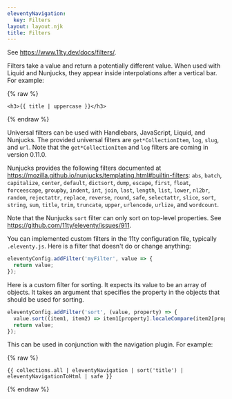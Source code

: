 ```yaml
---
eleventyNavigation:
  key: Filters
layout: layout.njk
title: Filters
---
```


See <https://www.11ty.dev/docs/filters/>.

Filters take a value and return a potentially different value.
When used with Liquid and Nunjucks,
they appear inside interpolations after a vertical bar.
For example:

{% raw %}

```liquid
<h3>{{ title | uppercase }}</h3>
```

{% endraw %}

Universal filters can be used with
Handlebars, JavaScript, Liquid, and Nunjucks.
The provided universal filters are
`get*CollectionItem`, `log`, `slug`, and `url`.
Note that the `get*CollectionItem` and `log` filters
are coming in version 0.11.0.

Nunjucks provides the following filters documented at
<https://mozilla.github.io/nunjucks/templating.html#builtin-filters>:
`abs`, `batch`, `capitalize`, `center`, `default`, `dictsort`,
`dump`, `escape`, `first`, `float`, `forceescape`, `groupby`,
`indent`, `int`, `join`, `last`, `length`, `list`, `lower`,
`nl2br`, `random`, `rejectattr`, `replace`, `reverse`, `round`,
`safe`, `selectattr`, `slice`, `sort`, `string`, `sum`, `title`,
`trim`, `truncate`, `upper`, `urlencode`, `urlize`, and `wordcount`.

Note that the Nunjucks `sort` filter can only sort on top-level properties.
See <https://github.com/11ty/eleventy/issues/911>.

You can implemented custom filters in the 11ty configuration file,
typically `.eleventy.js`.
Here is a filter that doesn't do or change anything:

```js
eleventyConfig.addFilter('myFilter', value => {
  return value;
});
```

Here is a custom filter for sorting.
It expects its value to be an array of objects.
It takes an argument that specifies the property in the objects
that should be used for sorting.

```js
eleventyConfig.addFilter('sort', (value, property) => {
  value.sort((item1, item2) => item1[property].localeCompare(item2[property]));
  return value;
});
```

This can be used in conjunction with the navigation plugin.
For example:

{% raw %}

```liquid
{{ collections.all | eleventyNavigation | sort('title') | eleventyNavigationToHtml | safe }}
```

{% endraw %}
